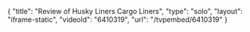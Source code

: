 {
    "title": "Review of Husky Liners Cargo Liners",
    "type": "solo",
    "layout": "iframe-static",
    "videoId": "6410319",
    "url": "\/tvpembed\/6410319"
}